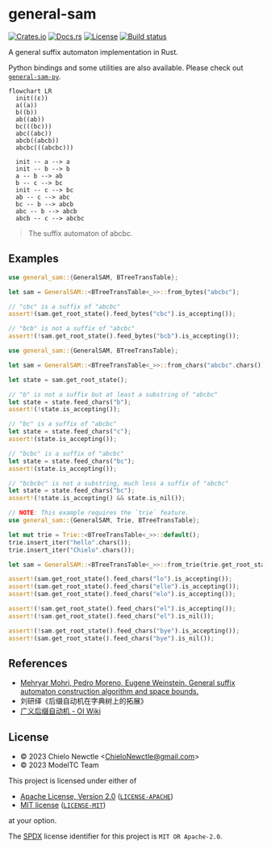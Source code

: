 # general-sam

[![Crates.io](https://img.shields.io/crates/v/general-sam.svg)](https://crates.io/crates/general-sam)
[![Docs.rs](https://img.shields.io/docsrs/general-sam.svg)](https://docs.rs/general-sam)
[![License](https://img.shields.io/badge/license-MIT%2FApache--2.0-informational.svg)](#license)
[![Build status](https://github.com/ModelTC/general-sam/actions/workflows/ci.yml/badge.svg)](https://github.com/ModelTC/general-sam/actions)

A general suffix automaton implementation in Rust.

Python bindings and some utilities are also available.
Please check out [`general-sam-py`](https://github.com/ModelTC/general-sam-py).

```mermaid
flowchart LR
  init((ε))
  a((a))
  b((b))
  ab((ab))
  bc(((bc)))
  abc((abc))
  abcb((abcb))
  abcbc(((abcbc)))

  init -- a --> a
  init -- b --> b
  a -- b --> ab
  b -- c --> bc
  init -- c --> bc
  ab -- c --> abc
  bc -- b --> abcb
  abc -- b --> abcb
  abcb -- c --> abcbc
```

> The suffix automaton of abcbc.

## Examples

```rust
use general_sam::{GeneralSAM, BTreeTransTable};

let sam = GeneralSAM::<BTreeTransTable<_>>::from_bytes("abcbc");

// "cbc" is a suffix of "abcbc"
assert!(sam.get_root_state().feed_bytes("cbc").is_accepting());

// "bcb" is not a suffix of "abcbc"
assert!(!sam.get_root_state().feed_bytes("bcb").is_accepting());
```

```rust
use general_sam::{GeneralSAM, BTreeTransTable};

let sam = GeneralSAM::<BTreeTransTable<_>>::from_chars("abcbc".chars());

let state = sam.get_root_state();

// "b" is not a suffix but at least a substring of "abcbc"
let state = state.feed_chars("b");
assert!(!state.is_accepting());

// "bc" is a suffix of "abcbc"
let state = state.feed_chars("c");
assert!(state.is_accepting());

// "bcbc" is a suffix of "abcbc"
let state = state.feed_chars("bc");
assert!(state.is_accepting());

// "bcbcbc" is not a substring, much less a suffix of "abcbc"
let state = state.feed_chars("bc");
assert!(!state.is_accepting() && state.is_nil());
```

```rust
// NOTE: This example requires the `trie` feature.
use general_sam::{GeneralSAM, Trie, BTreeTransTable};

let mut trie = Trie::<BTreeTransTable<_>>::default();
trie.insert_iter("hello".chars());
trie.insert_iter("Chielo".chars());

let sam = GeneralSAM::<BTreeTransTable<_>>::from_trie(trie.get_root_state());

assert!(sam.get_root_state().feed_chars("lo").is_accepting());
assert!(sam.get_root_state().feed_chars("ello").is_accepting());
assert!(sam.get_root_state().feed_chars("elo").is_accepting());

assert!(!sam.get_root_state().feed_chars("el").is_accepting());
assert!(!sam.get_root_state().feed_chars("el").is_nil());

assert!(!sam.get_root_state().feed_chars("bye").is_accepting());
assert!(sam.get_root_state().feed_chars("bye").is_nil());
```

## References

- [Mehryar Mohri, Pedro Moreno, Eugene Weinstein.
  General suffix automaton construction algorithm and space bounds.][paper]
- 刘研绎《后缀自动机在字典树上的拓展》
- [广义后缀自动机 - OI Wiki][general-sam-oi-wiki]

[paper]: https://doi.org/10.1016/j.tcs.2009.03.034
[general-sam-oi-wiki]: https://oi-wiki.org/string/general-sam/

## License

- &copy; 2023 Chielo Newctle \<[ChieloNewctle@gmail.com](mailto:ChieloNewctle@gmail.com)\>
- &copy; 2023 ModelTC Team

This project is licensed under either of

- [Apache License, Version 2.0](https://www.apache.org/licenses/LICENSE-2.0) ([`LICENSE-APACHE`](LICENSE-APACHE))
- [MIT license](https://opensource.org/licenses/MIT) ([`LICENSE-MIT`](LICENSE-MIT))

at your option.

The [SPDX](https://spdx.dev) license identifier for this project is `MIT OR Apache-2.0`.
